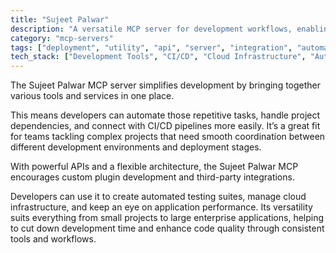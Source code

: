 ```yaml
---
title: "Sujeet Palwar"
description: "A versatile MCP server for development workflows, enabling seamless integration with multiple tools and platforms."
category: "mcp-servers"
tags: ["deployment", "utility", "api", "server", "integration", "automation", "plugin development", "cloud management"]
tech_stack: ["Development Tools", "CI/CD", "Cloud Infrastructure", "Automated Testing", "API Integration", "Performance Monitoring"]
---
```


The Sujeet Palwar MCP server simplifies development by bringing together various tools and services in one place. 

This means developers can automate those repetitive tasks, handle project dependencies, and connect with CI/CD pipelines more easily. It’s a great fit for teams tackling complex projects that need smooth coordination between different development environments and deployment stages.

With powerful APIs and a flexible architecture, the Sujeet Palwar MCP encourages custom plugin development and third-party integrations. 

Developers can use it to create automated testing suites, manage cloud infrastructure, and keep an eye on application performance. Its versatility suits everything from small projects to large enterprise applications, helping to cut down development time and enhance code quality through consistent tools and workflows.